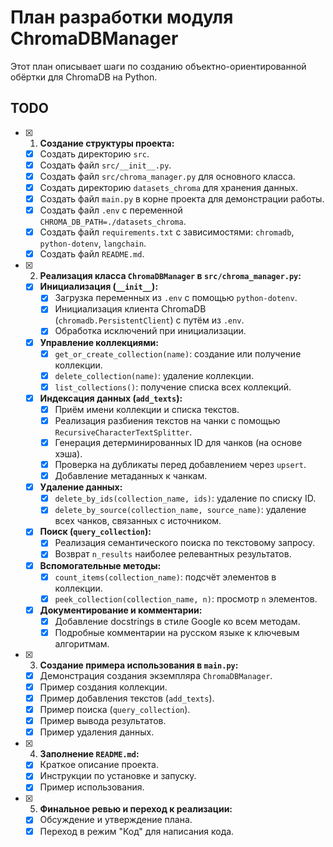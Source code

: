 # План разработки модуля ChromaDBManager

Этот план описывает шаги по созданию объектно-ориентированной обёртки для ChromaDB на Python.

## TODO

- [x] 1.  **Создание структуры проекта:**
    -   [x] Создать директорию `src`.
    -   [x] Создать файл `src/__init__.py`.
    -   [x] Создать файл `src/chroma_manager.py` для основного класса.
    -   [x] Создать директорию `datasets_chroma` для хранения данных.
    -   [x] Создать файл `main.py` в корне проекта для демонстрации работы.
    -   [x] Создать файл `.env` с переменной `CHROMA_DB_PATH=./datasets_chroma`.
    -   [x] Создать файл `requirements.txt` с зависимостями: `chromadb`, `python-dotenv`, `langchain`.
    -   [x] Создать файл `README.md`.

- [x] 2.  **Реализация класса `ChromaDBManager` в `src/chroma_manager.py`:**
    -   [x] **Инициализация (`__init__`):**
        -   [x] Загрузка переменных из `.env` с помощью `python-dotenv`.
        -   [x] Инициализация клиента ChromaDB (`chromadb.PersistentClient`) с путём из `.env`.
        -   [x] Обработка исключений при инициализации.
    -   [x] **Управление коллекциями:**
        -   [x] `get_or_create_collection(name)`: создание или получение коллекции.
        -   [x] `delete_collection(name)`: удаление коллекции.
        -   [x] `list_collections()`: получение списка всех коллекций.
    -   [x] **Индексация данных (`add_texts`):**
        -   [x] Приём имени коллекции и списка текстов.
        -   [x] Реализация разбиения текстов на чанки с помощью `RecursiveCharacterTextSplitter`.
        -   [x] Генерация детерминированных ID для чанков (на основе хэша).
        -   [x] Проверка на дубликаты перед добавлением через `upsert`.
        -   [x] Добавление метаданных к чанкам.
    -   [x] **Удаление данных:**
        -   [x] `delete_by_ids(collection_name, ids)`: удаление по списку ID.
        -   [x] `delete_by_source(collection_name, source_name)`: удаление всех чанков, связанных с источником.
    -   [x] **Поиск (`query_collection`):**
        -   [x] Реализация семантического поиска по текстовому запросу.
        -   [x] Возврат `n_results` наиболее релевантных результатов.
    -   [x] **Вспомогательные методы:**
        -   [x] `count_items(collection_name)`: подсчёт элементов в коллекции.
        -   [x] `peek_collection(collection_name, n)`: просмотр `n` элементов.
    -   [x] **Документирование и комментарии:**
        -   [x] Добавление docstrings в стиле Google ко всем методам.
        -   [x] Подробные комментарии на русском языке к ключевым алгоритмам.

- [x] 3.  **Создание примера использования в `main.py`:**
    -   [x] Демонстрация создания экземпляра `ChromaDBManager`.
    -   [x] Пример создания коллекции.
    -   [x] Пример добавления текстов (`add_texts`).
    -   [x] Пример поиска (`query_collection`).
    -   [x] Пример вывода результатов.
    -   [x] Пример удаления данных.

- [x] 4.  **Заполнение `README.md`:**
    -   [x] Краткое описание проекта.
    -   [x] Инструкции по установке и запуску.
    -   [x] Пример использования.

- [x] 5.  **Финальное ревью и переход к реализации:**
    -   [x] Обсуждение и утверждение плана.
    -   [x] Переход в режим "Код" для написания кода.